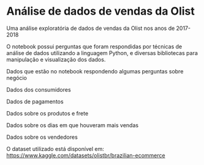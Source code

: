 # Análise de dados de vendas da Olist

Uma análise exploratória de dados de vendas da Olist nos anos de 2017-2018

O notebook possui perguntas que foram respondidas por técnicas de análise de dados utilizando a linguagem Python, e diversas bibliotecas para manipulação e visualização dos dados.

Dados que estão no notebook respondendo algumas perguntas sobre negócio

Dados dos consumidores

Dados de pagamentos

Dados sobre os produtos e frete

Dados sobre os dias em que houveram mais vendas

Dados sobre os vendedores

O dataset utilizado está disponível em: https://www.kaggle.com/datasets/olistbr/brazilian-ecommerce
